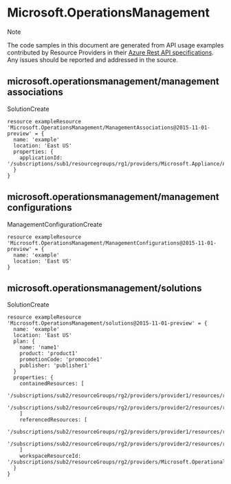 # Microsoft.OperationsManagement
  
> [!NOTE]
> The code samples in this document are generated from API usage examples contributed by Resource Providers in their [Azure Rest API specifications](https://github.com/Azure/azure-rest-api-specs). Any issues should be reported and addressed in the source.


## microsoft.operationsmanagement/managementassociations

SolutionCreate
```bicep
resource exampleResource 'Microsoft.OperationsManagement/ManagementAssociations@2015-11-01-preview' = {
  name: 'example'
  location: 'East US'
  properties: {
    applicationId: '/subscriptions/sub1/resourcegroups/rg1/providers/Microsoft.Appliance/Appliances/appliance1'
  }
}
```

## microsoft.operationsmanagement/managementconfigurations

ManagementConfigurationCreate
```bicep
resource exampleResource 'Microsoft.OperationsManagement/ManagementConfigurations@2015-11-01-preview' = {
  name: 'example'
  location: 'East US'
}
```

## microsoft.operationsmanagement/solutions

SolutionCreate
```bicep
resource exampleResource 'Microsoft.OperationsManagement/solutions@2015-11-01-preview' = {
  name: 'example'
  location: 'East US'
  plan: {
    name: 'name1'
    product: 'product1'
    promotionCode: 'promocode1'
    publisher: 'publisher1'
  }
  properties: {
    containedResources: [
      '/subscriptions/sub2/resourceGroups/rg2/providers/provider1/resources/resource1'
      '/subscriptions/sub2/resourceGroups/rg2/providers/provider2/resources/resource2'
    ]
    referencedResources: [
      '/subscriptions/sub2/resourceGroups/rg2/providers/provider1/resources/resource2'
      '/subscriptions/sub2/resourceGroups/rg2/providers/provider2/resources/resource3'
    ]
    workspaceResourceId: '/subscriptions/sub2/resourceGroups/rg2/providers/Microsoft.OperationalInsights/workspaces/ws1'
  }
}
```
